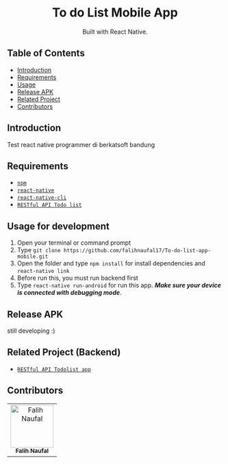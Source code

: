 <h1 align="center">To do List Mobile App</h1>
<p align="center">
  Built with React Native.
</p>

## Table of Contents

- [Introduction](#introduction)
- [Requirements](#requirements)
- [Usage](#usage-for-development)
- [Release APK](#release-apk)
- [Related Project](#related-project-backend)
- [Contributors](#contributors)

## Introduction
Test react native programmer di berkatsoft bandung

## Requirements
* [`npm`](https://www.npmjs.com/get-npm)
* [`react-native`](https://facebook.github.io/react-native/docs/getting-started)
* [`react-native-cli`](https://facebook.github.io/react-native/docs/getting-started)
* [`RESTful API Todo list`](https://github.com/falihnaufal17/to-do-list-app.git)

## Usage for development
1. Open your terminal or command prompt
2. Type `git clone https://github.com/falihnaufal17/To-do-list-app-mobile.git`
3. Open the folder and type `npm install` for install dependencies and `react-native link`
4. Before run this, you must run backend first
5. Type `react-native run-android` for run this app. ***Make sure your device is connected with debugging mode***.

## Release APK
still developing :)

## Related Project (Backend)
* [`RESTful API Todolist app`](https://github.com/falihnaufal17/To-do-list-app.git)

## Contributors
<center>
  <table>
    <tr>
      <td align="center">
        <a href="https://github.com/falihnaufal17">
          <img width="100" src="https://avatars0.githubusercontent.com/u/35053882?s=400&u=bcaa1ec9f86edef98c566d22ee66b660fd6d6323&v=4" alt="Falih Naufal"><br/>
          <sub><b>Falih Naufal</b></sub>
        </a>
      </td>
    </tr>
  </table>
</center>
